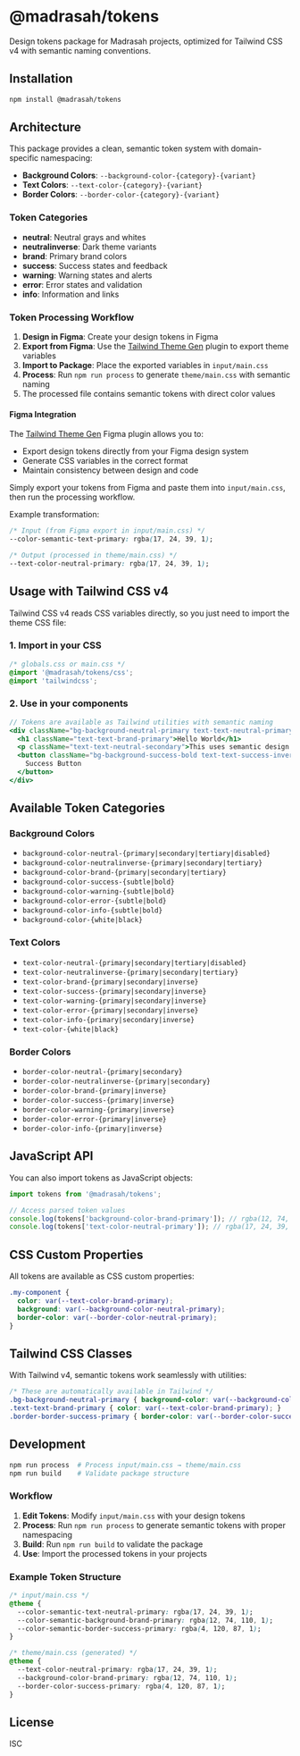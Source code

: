 # @madrasah/tokens

Design tokens package for Madrasah projects, optimized for Tailwind CSS v4 with semantic naming conventions.

## Installation

```bash
npm install @madrasah/tokens
```

## Architecture

This package provides a clean, semantic token system with domain-specific namespacing:

- **Background Colors**: `--background-color-{category}-{variant}`
- **Text Colors**: `--text-color-{category}-{variant}`  
- **Border Colors**: `--border-color-{category}-{variant}`

### Token Categories

- **neutral**: Neutral grays and whites
- **neutralinverse**: Dark theme variants
- **brand**: Primary brand colors
- **success**: Success states and feedback
- **warning**: Warning states and alerts
- **error**: Error states and validation
- **info**: Information and links

### Token Processing Workflow

1. **Design in Figma**: Create your design tokens in Figma
2. **Export from Figma**: Use the [Tailwind Theme Gen](https://www.figma.com/community/plugin/1384511746402383895/tailwind-theme-gen) plugin to export theme variables
3. **Import to Package**: Place the exported variables in `input/main.css`
4. **Process**: Run `npm run process` to generate `theme/main.css` with semantic naming
5. The processed file contains semantic tokens with direct color values

#### Figma Integration

The [Tailwind Theme Gen](https://www.figma.com/community/plugin/1384511746402383895/tailwind-theme-gen) Figma plugin allows you to:
- Export design tokens directly from your Figma design system
- Generate CSS variables in the correct format
- Maintain consistency between design and code

Simply export your tokens from Figma and paste them into `input/main.css`, then run the processing workflow.

Example transformation:
```css
/* Input (from Figma export in input/main.css) */
--color-semantic-text-primary: rgba(17, 24, 39, 1);

/* Output (processed in theme/main.css) */
--text-color-neutral-primary: rgba(17, 24, 39, 1);
```

## Usage with Tailwind CSS v4

Tailwind CSS v4 reads CSS variables directly, so you just need to import the theme CSS file:

### 1. Import in your CSS

```css
/* globals.css or main.css */
@import '@madrasah/tokens/css';
@import 'tailwindcss';
```

### 2. Use in your components

```jsx
// Tokens are available as Tailwind utilities with semantic naming
<div className="bg-background-neutral-primary text-text-neutral-primary border border-border-neutral-primary">
  <h1 className="text-text-brand-primary">Hello World</h1>
  <p className="text-text-neutral-secondary">This uses semantic design tokens</p>
  <button className="bg-background-success-bold text-text-success-inverse">
    Success Button
  </button>
</div>
```

## Available Token Categories

### Background Colors
- `background-color-neutral-{primary|secondary|tertiary|disabled}`
- `background-color-neutralinverse-{primary|secondary|tertiary}`
- `background-color-brand-{primary|secondary|tertiary}`
- `background-color-success-{subtle|bold}`
- `background-color-warning-{subtle|bold}`
- `background-color-error-{subtle|bold}`
- `background-color-info-{subtle|bold}`
- `background-color-{white|black}`

### Text Colors
- `text-color-neutral-{primary|secondary|tertiary|disabled}`
- `text-color-neutralinverse-{primary|secondary|tertiary}`
- `text-color-brand-{primary|secondary|inverse}`
- `text-color-success-{primary|secondary|inverse}`
- `text-color-warning-{primary|secondary|inverse}`
- `text-color-error-{primary|secondary|inverse}`
- `text-color-info-{primary|secondary|inverse}`
- `text-color-{white|black}`

### Border Colors
- `border-color-neutral-{primary|secondary}`
- `border-color-neutralinverse-{primary|secondary}`
- `border-color-brand-{primary|inverse}`
- `border-color-success-{primary|inverse}`
- `border-color-warning-{primary|inverse}`
- `border-color-error-{primary|inverse}`
- `border-color-info-{primary|inverse}`

## JavaScript API

You can also import tokens as JavaScript objects:

```javascript
import tokens from '@madrasah/tokens';

// Access parsed token values
console.log(tokens['background-color-brand-primary']); // rgba(12, 74, 110, 1)
console.log(tokens['text-color-neutral-primary']); // rgba(17, 24, 39, 1)
```

## CSS Custom Properties

All tokens are available as CSS custom properties:

```css
.my-component {
  color: var(--text-color-brand-primary);
  background: var(--background-color-neutral-primary);
  border-color: var(--border-color-neutral-primary);
}
```

## Tailwind CSS Classes

With Tailwind v4, semantic tokens work seamlessly with utilities:

```css
/* These are automatically available in Tailwind */
.bg-background-neutral-primary { background-color: var(--background-color-neutral-primary); }
.text-text-brand-primary { color: var(--text-color-brand-primary); }
.border-border-success-primary { border-color: var(--border-color-success-primary); }
```

## Development

```bash
npm run process  # Process input/main.css → theme/main.css
npm run build    # Validate package structure
```

### Workflow

1. **Edit Tokens**: Modify `input/main.css` with your design tokens
2. **Process**: Run `npm run process` to generate semantic tokens with proper namespacing
3. **Build**: Run `npm run build` to validate the package
4. **Use**: Import the processed tokens in your projects

### Example Token Structure

```css
/* input/main.css */
@theme {
  --color-semantic-text-neutral-primary: rgba(17, 24, 39, 1);
  --color-semantic-background-brand-primary: rgba(12, 74, 110, 1);
  --color-semantic-border-success-primary: rgba(4, 120, 87, 1);
}

/* theme/main.css (generated) */
@theme {
  --text-color-neutral-primary: rgba(17, 24, 39, 1);
  --background-color-brand-primary: rgba(12, 74, 110, 1);
  --border-color-success-primary: rgba(4, 120, 87, 1);
}
```

## License

ISC
